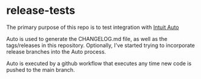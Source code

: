 # release-tests
The primary purpose of this repo is to test integration with [Intuit Auto](https://intuit.github.io/auto/docs)

Auto is used to generate the CHANGELOG.md file, as well as the tags/releases in this repository.
Optionally, I've started trying to incorporate release branches into the Auto process.

Auto is executed by a github workflow that executes any time new code is pushed to the main branch.


